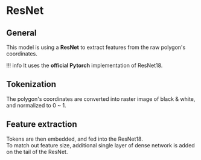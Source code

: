 # ResNet

## General

This model is using a **ResNet** to extract features from the raw polygon's coordinates.

!!! info
    It uses the **official Pytorch** implementation of ResNet18.

## Tokenization

The polygon's coordinates are converted into raster image of black & white, and normalized to 0 ~ 1.

## Feature extraction

Tokens are then embedded, and fed into the ResNet18.  
To match out feature size, additional single layer of dense network is added on the tail of the ResNet.